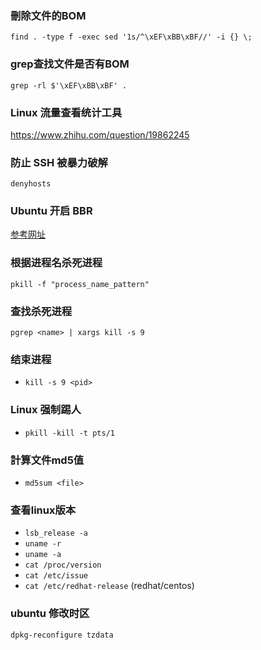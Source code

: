 ### 刪除文件的BOM
```
find . -type f -exec sed '1s/^\xEF\xBB\xBF//' -i {} \;
```

### grep查找文件是否有BOM
```
grep -rl $'\xEF\xBB\xBF' .
```

### Linux 流量查看统计工具
https://www.zhihu.com/question/19862245

### 防止 SSH 被暴力破解
```
denyhosts
```

### Ubuntu 开启 BBR
[参考网址](https://www.cnblogs.com/binarization/p/6421877.html)

### 根据进程名杀死进程
```
pkill -f "process_name_pattern"
```

### 查找杀死进程
```
pgrep <name> | xargs kill -s 9
```

### 结束进程
- `kill -s 9 <pid>`

### Linux 强制踢人
- `pkill -kill -t pts/1`

### 計算文件md5值
- `md5sum <file>`

### 查看linux版本
- `lsb_release -a`
- `uname -r`
- `uname -a`
- `cat /proc/version`
- `cat /etc/issue`
- `cat /etc/redhat-release` (redhat/centos)

### ubuntu 修改时区
```
dpkg-reconfigure tzdata
```
